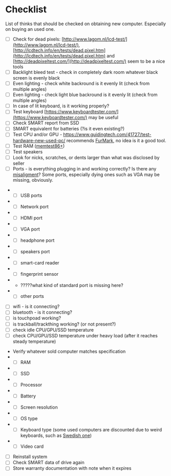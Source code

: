 # Checklist

List of thinks that should be checked on obtaining new computer. Especially on buying an used one.

- [ ] Check for dead pixels: [http://www.lagom.nl/lcd-test/](http://www.lagom.nl/lcd-test/), [http://lcdtech.info/en/tests/dead.pixel.htm](http://lcdtech.info/en/tests/dead.pixel.htm) and [http://deadpixeltest.com/](http://deadpixeltest.com/) seem to be a nice tools
- [ ] Backlight bleed test - check in completely dark room whatever black screen is evenly black
- [ ] Even lighting - check white backround is it evenly lit (check from multiple angles)
- [ ] Even lighting - check light blue backround is it evenly lit (check from multiple angles)
- [ ] In case of lit keyboard, is it working properly?
- [ ] Test keyboard [https://www.keyboardtester.com/](https://www.keyboardtester.com/) may be useful
- [ ] Check SMART report from SSD
- [ ] SMART equivalent for batteries (?is it even existing?)
- [ ] Test CPU and/or GPU - https://www.guidingtech.com/41727/test-hardware-new-used-pc/ recommends [FurMark](https://geeks3d.com/furmark/downloads/), no idea is it a good tool. 
- [ ] Test RAM ([memtest86+](https://www.memtest86.com/))
- [ ] Test speakers
- [ ] Look for nicks, scratches, or dents larger than what was disclosed by seller
- [ ] Ports - is everything plugging in and working correctly? Is there any [misaligment](https://www.notebookcheck.net/fileadmin/Notebooks/News/_nc3/4353.4.jpg)? Some ports, especially dying ones such as VGA may be missing, obviously.
- - [ ] USB ports
- - [ ] Network port
- - [ ] HDMI port
- - [ ] VGA port
- - [ ] headphone port
- - [ ] speakers port
- - [ ] smart-card reader
- - [ ] fingerprint sensor
- - ?????what kind of standard port is missing here?
- - [ ] other ports
- [ ] wifi - is it connecting?
- [ ] bluetooth - is it connecting?
- [ ] is touchpoad working?
- [ ] is trackball/trackthing working? (or not present?)
- [ ] check idle CPU/GPU/SSD temperature
- [ ] check CPU/GPU/SSD temperature under heavy load (after it reaches steady temperature)
- Verify whatever sold computer matches specification
- - [ ] RAM
- - [ ] SSD
- - [ ] Processor
- - [ ] Battery
- - [ ] Screen resolution
- - [ ] OS type
- - [ ] Keyboard type (some used computers are discounted due to weird keyboards, such as [Swedish one](https://en.wikipedia.org/wiki/File:KB_Sweden.svg))
- - [ ] Video card
- [ ] Reinstall system
- [ ] Check SMART data of drive again
- [ ] Store warranty documentation with note when it expires

